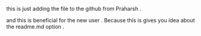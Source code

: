 this is just adding the file to the github from Praharsh .


and this is beneficial for the new user .
Because this is gives you idea about the readme.md option .
